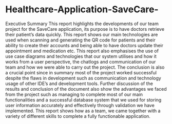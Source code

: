 # Healthcare-Application-SaveCare-
Executive Summary 
This report highlights the developments of our team project for the SaveCare application, its purpose is to have doctors retrieve their patient’s data quickly. This report shows our main technologies are used when scanning and generating the QR code for patients and their ability to create their accounts and being able to have doctors update their appointment and medication etc. This report also emphasises the use of use case diagrams and technologies that our system utilises and how it works from a user perspective, the chatlogs and communication of our team and how we were able to carry out the project. The conclusion is also a crucial point since in summary most of the project worked successful despite the flaws in development such as communication and technology usage of other IDE’s and development tools. 
Further discussion of the results and conclusion of the document also show the advantages we faced from the project such as managing to complete most of our main functionalities and a successful database system that we used for storing user information accurately and effectively through validation we have implemented. This report shows how as a team, we came together with a variety of different skills to complete a fully functionable application. 
